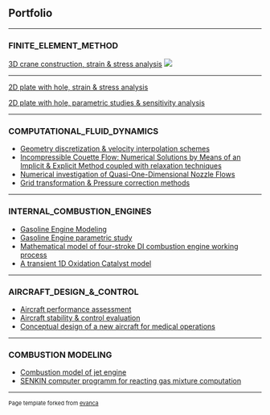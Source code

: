 ## Portfolio

---

### FINITE_ELEMENT_METHOD

[3D crane construction, strain & stress analysis](/sample_page)
<img src="images/dummy_thumbnail.jpg?raw=true"/>

---
[2D plate with hole, strain & stress analysis](/pdf/sample_presentation.pdf)

[2D plate with hole, parametric studies & sensitivity analysis](/pdf/sample_presentation.pdf)

---

### COMPUTATIONAL_FLUID_DYNAMICS

- [Geometry discretization & velocity interpolation schemes](http://example.com/)
- [Incompressible Couette Flow: Numerical Solutions by Means of an Implicit & Explicit Method coupled with relaxation techniques](http://example.com/)
- [Numerical investigation of Quasi-One-Dimensional Nozzle Flows](http://example.com/)
- [Grid transformation & Pressure correction methods](http://example.com/)


---

### INTERNAL_COMBUSTION_ENGINES

- [Gasoline Engine Modeling](http://example.com/)
- [Gasoline Engine parametric study](http://example.com/)
- [Mathematical model of four-stroke DI combustion engine working process](http://example.com/)
- [A transient 1D Oxidation Catalyst model](http://example.com/)
---

### AIRCRAFT_DESIGN_&_CONTROL

- [Aircraft performance assessment](http://example.com/)
- [Aircraft stability & control evaluation](http://example.com/)
- [Conceptual design of a new aircraft for medical operations](http://example.com/)

---

### COMBUSTION MODELING

- [Combustion model of jet engine](http://example.com/)
- [SENKIN computer programm for reacting gas mixture computation](http://example.com/)

---

<p style="font-size:11px">Page template forked from <a href="https://github.com/evanca/quick-portfolio">evanca</a></p>
<!-- Remove above link if you don't want to attibute -->
